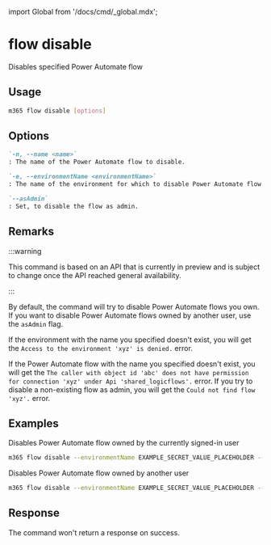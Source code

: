 <!-- DISCLAIMER: All secrets, passwords, and sensitive values in this document are examples only and not real credentials. -->
import Global from '/docs/cmd/_global.mdx';

# flow disable

Disables specified Power Automate flow

## Usage

```sh
m365 flow disable [options]
```

## Options

```md definition-list
`-n, --name <name>`
: The name of the Power Automate flow to disable.

`-e, --environmentName <environmentName>`
: The name of the environment for which to disable Power Automate flow.

`--asAdmin`
: Set, to disable the flow as admin.
```

<Global />

## Remarks

:::warning

This command is based on an API that is currently in preview and is subject to change once the API reached general availability.

:::

By default, the command will try to disable Power Automate flows you own. If you want to disable Power Automate flows owned by another user, use the `asAdmin` flag.

If the environment with the name you specified doesn't exist, you will get the `Access to the environment 'xyz' is denied.` error.

If the Power Automate flow with the name you specified doesn't exist, you will get the `The caller with object id 'abc' does not have permission for connection 'xyz' under Api 'shared_logicflows'.` error. If you try to disable a non-existing flow as admin, you will get the `Could not find flow 'xyz'.` error.

## Examples

Disables Power Automate flow owned by the currently signed-in user

```sh
m365 flow disable --environmentName EXAMPLE_SECRET_VALUE_PLACEHOLDER --name 3989cb59-ce1a-4a5c-bb78-257c5c39381d
```

Disables Power Automate flow owned by another user

```sh
m365 flow disable --environmentName EXAMPLE_SECRET_VALUE_PLACEHOLDER --name 3989cb59-ce1a-4a5c-bb78-257c5c39381d --asAdmin
```

## Response

The command won't return a response on success.
